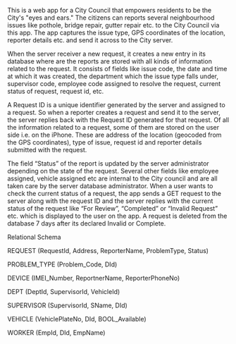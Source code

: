 This is a web app for a City Council that empowers residents to be the City's "eyes and ears." The citizens can reports several neighbourhood issues like pothole, bridge repair, gutter repair etc. to the City Council via this app. The app captures the issue type, GPS coordinates of the location, reporter details etc. and send it across to the City server. 

When the server receiver a new request, it creates a new entry in its database where are the reports are stored with all kinds of information related to the request. It consists of fields like issue code, the date and time at which it was created, the department which the issue type falls under, supervisor code, employee code assigned to resolve the request, current status of request, request id, etc.

A Request ID is a unique identifier generated by the server and assigned to a request. So when a reporter creates a request and send it to the server, the server replies back with the Request ID generated for that request. Of all the information related to a request, some of them are stored on the user side i.e. on the iPhone. These are address of the location (geocoded from the GPS coordinates), type of issue, request id and reporter details submitted with the request. 

The field “Status” of the report is updated by the server administrator depending on the state of the request. Several other fields like employee assigned, vehicle assigned etc are internal to the City council and are all taken care by the server database administrator. When a user wants to check the current status of a request, the app sends a GET request to the server along with the request ID and the server replies with the current status of the request like “For Review”, “Completed” or “Invalid Request” etc. which is displayed to the user on the app. A request is deleted from the database 7 days after its declared Invalid or Complete. 

Relational Schema

REQUEST (RequestId, Address, ReporterName, ProblemType, Status)

PROBLEM_TYPE (Problem_Code, DId)

DEVICE (IMEI_Number, ReportnerName, ReporterPhoneNo)

DEPT (DeptId, SupervisorId, VehicleId)

SUPERVISOR (SupervisorId, SName, DId)

VEHICLE (VehiclePlateNo, DId, BOOL_Available)

WORKER (EmpId, DId, EmpName)
